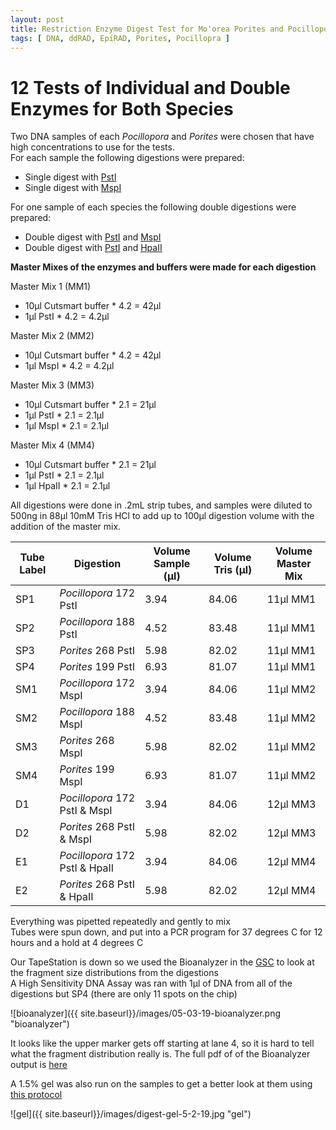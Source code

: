 ```yaml
---
layout: post
title: Restriction Enzyme Digest Test for Mo'orea Porites and Pocillopora ddRAD and EpiRAD
tags: [ DNA, ddRAD, EpiRAD, Porites, Pocillopra ]
---
```


# 12 Tests of Individual and Double Enzymes for Both Species

Two DNA samples of each _Pocillopora_ and _Porites_ were chosen that have high concentrations to use for the tests.   
For each sample the following digestions were prepared:  
- Single digest with [PstI](https://www.neb.com/products/r0140-psti#Product%20Information)
- Single digest with [MspI](https://www.neb.com/products/r0106-mspi#Product%20Information)

For one sample of each species the following double digestions were prepared:
- Double digest with [PstI](https://www.neb.com/products/r0140-psti#Product%20Information) and [MspI](https://www.neb.com/products/r0106-mspi#Product%20Information)
- Double digest with [PstI](https://www.neb.com/products/r0140-psti#Product%20Information) and [HpaII](https://www.neb.com/products/r0171-hpaii#Product%20Information)

**Master Mixes of the enzymes and buffers were made for each digestion**

Master Mix 1 (MM1)
- 10µl Cutsmart buffer * 4.2 = 42µl
- 1µl PstI * 4.2 = 4.2µl

Master Mix 2 (MM2)
- 10µl Cutsmart buffer * 4.2 = 42µl
- 1µl MspI * 4.2 = 4.2µl

Master Mix 3 (MM3)
- 10µl Cutsmart buffer * 2.1 = 21µl
- 1µl PstI * 2.1 = 2.1µl
- 1µl MspI * 2.1 = 2.1µl

Master Mix 4 (MM4)
- 10µl Cutsmart buffer * 2.1 = 21µl
- 1µl PstI * 2.1 = 2.1µl
- 1µl HpaII * 2.1 = 2.1µl

All digestions were done in .2mL strip tubes, and samples were diluted to 500ng in 88µl 10mM Tris HCl to add up to 100µl digestion volume with the addition of the master mix.

|Tube Label| Digestion| Volume Sample (µl)| Volume Tris (µl)| Volume Master Mix |
|----|----|----|---|----|
|SP1|_Pocillopora_ 172 PstI|3.94|84.06|11µl MM1|
|SP2|_Pocillopora_ 188 PstI|4.52|83.48|11µl MM1|
|SP3|_Porites_ 268 PstI|5.98|82.02|11µl MM1|
|SP4|_Porites_ 199 PstI|6.93|81.07|11µl MM1|
|SM1|_Pocillopora_ 172 MspI|3.94|84.06|11µl MM2|
|SM2|_Pocillopora_ 188 MspI|4.52|83.48|11µl MM2|
|SM3|_Porites_ 268 MspI|5.98|82.02|11µl MM2|
|SM4|_Porites_ 199 MspI|6.93|81.07|11µl MM2|
|D1|_Pocillopora_ 172 PstI & MspI|3.94|84.06|12µl MM3|
|D2|_Porites_ 268 PstI & MspI|5.98|82.02|12µl MM3|
|E1|_Pocillopora_ 172 PstI & HpaII|3.94|84.06|12µl MM4|
|E2|_Porites_ 268 PstI & HpaII|5.98|82.02|12µl MM4|

Everything was pipetted repeatedly and gently to mix   
Tubes were spun down, and put into a PCR program for 37 degrees C for 12 hours and a hold at 4 degrees C

Our TapeStation is down so we used the Bioanalyzer in the [GSC](https://web.uri.edu/gsc/agilent-2100-bioanalyzer-2/) to look at the fragment size distributions from the digestions  
A High Sensitivity DNA Assay was ran with 1µl of DNA from all of the digestions but SP4 (there are only 11 spots on the chip)

![bioanalyzer]({{ site.baseurl}}/images/05-03-19-bioanalyzer.png "bioanalyzer")

It looks like the upper marker gets off starting at lane 4, so it is hard to tell what the fragment distribution really is. The full pdf of of the Bioanalyzer output is [here](https://github.com/meschedl/MESPutnam_Open_Lab_Notebook/blob/master/tapestation_pdfs/2100%20expert_High%20Sensitivity%20DNA%20Assay_DE72901048_2019-05-02_14-32-03.pdf)

A 1.5% gel was also run on the samples to get a better look at them using [this protocol](https://meschedl.github.io/MESPutnam_Open_Lab_Notebook/Gel-Protocol/)

![gel]({{ site.baseurl}}/images/digest-gel-5-2-19.jpg "gel")

